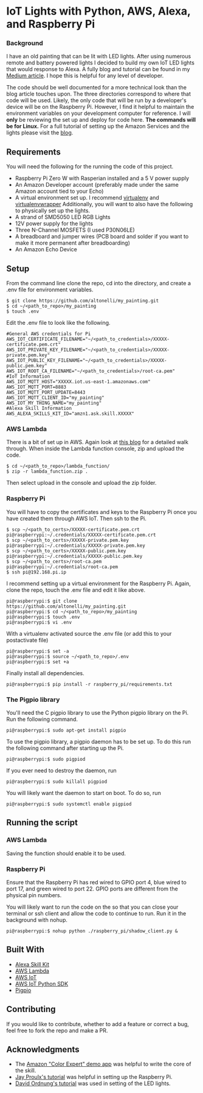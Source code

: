 # IoT Lights with Python, AWS, Alexa, and Raspberry Pi

### Background
I have an old painting that can be lit with LED lights. After using numerous remote and battery powered lights I decided to build my own IoT LED lights that would response to Alexa. A fully blog and tutorial can be found in my [Medium article](https://www.medium.com). I hope this is helpful for any level of developer.

The code should be well documented for a more technical look than the blog article touches upon. The three directories correspond to where that code will be used. Likely, the only code that will be run by a developer's device will be on the Raspberry Pi. However, I find it helpful to maintain the environment variables on your development computer for reference. I will **only** be reviewing the set up and deploy for code here. **The commands will be for Linux.** For a full tutorial of setting up the Amazon Services and the lights please visit the [blog](https://www.medium.com).

## Requirements
You will need the following for the running the code of this project.
* Raspberry Pi Zero W with Rasperian installed and a 5 V power supply
* An Amazon Developer account (preferably made under the same Amazon account tied to your Echo)
* A virtual environment set up. I recommend [virtualenv](https://pypi.python.org/pypi/virtualenv) and [virtualenvwrapper](https://virtualenvwrapper.readthedocs.io/en/latest/)
Additionally, you will want to also have the following to physically set up the lights.
* A strand of SMD5050 LED RGB Lights
* 12V power supply for the lights
* Three N-Channel MOSFETS (I used P30N06LE)
* A breadboard and jumper wires (PCB board and solder if you want to make it more permanent after breadboarding)
* An Amazon Echo Device

## Setup
From the command line clone the repo, cd into the directory, and create a .env file for environment variables.
```
$ git clone https://github.com/altonelli/my_painting.git
$ cd ~/<path_to_repo>/my_painting
$ touch .env
```
Edit the .env file to look like the following.
```
#General AWS credentials for Pi
AWS_IOT_CERTIFICATE_FILENAME="~/<path_to_credentials>/XXXXX-certificate.pem.crt"
AWS_IOT_PRIVATE_KEY_FILENAME="~/<path_to_credentials>/XXXXX-private.pem.key"
AWS_IOT_PUBLIC_KEY_FILENAME="~/<path_to_credentials>/XXXXX-public.pem.key"
AWS_IOT_ROOT_CA_FILENAME="~/<path_to_credentials>/root-ca.pem"
#IoT Information
AWS_IOT_MQTT_HOST="XXXXX.iot.us-east-1.amazonaws.com"
AWS_IOT_MQTT_PORT=8883
AWS_IOT_MQTT_PORT_UPDATE=8443
AWS_IOT_MQTT_CLIENT_ID="my_painting"
AWS_IOT_MY_THING_NAME="my_painting"
#Alexa Skill Information
AWS_ALEXA_SKILLS_KIT_ID="amzn1.ask.skill.XXXXX"
```

### AWS Lambda
There is a bit of set up in AWS. Again look at [this blog](medium.com) for a detailed walk through.
When inside the Lambda function console, zip and upload the code.
```
$ cd ~/<path_to_repo>/lambda_function/
$ zip -r lambda_function.zip .
```
Then select upload in the console and upload the zip folder.

### Raspberry Pi
You will have to copy the certificates and keys to the Raspberry Pi once you have created them through AWS IoT. Then ssh to the Pi.
```
$ scp ~/<path_to_certs>/XXXXX-certificate.pem.crt pi@raspberrypi:~/.credentials/XXXXX-certificate.pem.crt
$ scp ~/<path_to_certs>/XXXXX-private.pem.key pi@raspberrypi:~/.credentials/XXXXX-private.pem.key
$ scp ~/<path_to_certs>/XXXXX-public.pem.key pi@raspberrypi:~/.credentials/XXXXX-public.pem.key
$ scp ~/<path_to_certs>/root-ca.pem pi@raspberrypi:~/.credentials/root-ca.pem
$ ssh pi@192.168.pi.ip
```
I recommend setting up a virtual environment for the Raspberry Pi.
Again, clone the repo, touch the .env file and edit it like above.
```
pi@raspberrypi:$ git clone https://github.com/altonelli/my_painting.git
pi@raspberrypi:$ cd ~/<path_to_repo>/my_painting
pi@raspberrypi:$ touch .env
pi@raspberrypi:$ vi .env
```
With a virtualenv activated source the .env file (or add this to your postactivate file)
```
pi@raspberrypi:$ set -a
pi@raspberrypi:$ source ~/<path_to_repo>/.env
pi@raspberrypi:$ set +a
```
Finally install all dependencies.
```
pi@raspberrypi:$ pip install -r raspberry_pi/requirements.txt
```

### The Pigpio library
You'll need the C pigpio library to use the Python pigpio library on the Pi. Run the following command.
```
pi@raspberrypi:$ sudo apt-get install pigpio
```
To use the pigpio library, a pigpio daemon has to be set up. To do this
run the following command after starting up the Pi.
```
pi@raspberrypi:$ sudo pigpiod
```
If you ever need to destroy the daemon, run
```
pi@raspberrypi:$ sudo killall pigpiod
```
You will likely want the daemon to start on boot. To do so, run
```
pi@raspberrypi:$ sudo systemctl enable pigpiod
```

## Running the script

### AWS Lambda
Saving the function should enable it to be used.

### Raspberry Pi
Ensure that the Raspberry Pi has red wired to GPIO port 4, blue wired to port 17, and green wired to port 22. GPIO ports are different from the physical pin numbers.

You will likely want to run the code on the so that you can close your terminal or ssh client and allow the code to continue to run. Run it in the background with nohup.
```
pi@raspberrypi:$ nohup python ./raspberry_pi/shadow_client.py &
```

## Built With
* [Alexa Skill Kit](developer.amazon.com/alexa/console/ask/)
* [AWS Lambda](console.aws.amazon.com/lambda/home)
* [AWS IoT](console.aws.amazon.com/iot/home)
* [AWS IoT Python SDK](https://github.com/aws/aws-iot-device-sdk-python)
* [Pigpio](http://abyz.me.uk/rpi/pigpio/)

## Contributing
If you would like to contribute, whether to add a feature or correct a bug, feel free to fork the repo and make a PR.

## Acknowledgments
* The [Amazon "Color Expert" demo app](https://github.com/awslabs/serverless-application-model/tree/master/examples/apps/alexa-skills-kit-color-expert-python) was helpful to write the core of the skill.
* [Jay Proulx's tutorial](https://medium.com/@jay_proulx/headless-raspberry-pi-zero-w-setup-with-ssh-and-wi-fi-8ddd8c4d2742) was helpful in setting up the Raspberry Pi.
* [David Ordnung's tutorial](https://dordnung.de/raspberrypi-ledstrip/) was used in setting of the LED lights.